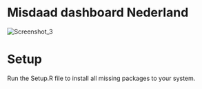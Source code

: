 # Misdaad dashboard Nederland

![Screenshot_3](https://user-images.githubusercontent.com/17197600/151173317-29a5df38-e332-421b-9a09-c381a47f44d5.png)


# Setup
Run the Setup.R file to install all missing packages to your system.

